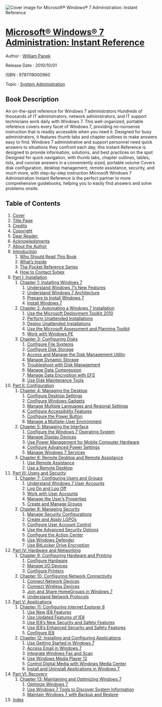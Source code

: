 ![Cover image for Microsoft® Windows® 7 Administration: Instant Reference](https://imgdetail.ebookreading.net/cover/cover/system_admin/EB9781118000960.jpg)

[Microsoft® Windows® 7 Administration: Instant Reference](https://ebookreading.net/view/book/Microsoft%C2%AE+Windows%C2%AE+7+Administration%3A+Instant+Reference-EB9781118000960_1.html "Microsoft® Windows® 7 Administration: Instant Reference")
====================================================================================================================

Author : [William Panek](https://ebookreading.net/search/author/William+Panek)

Release Date : 2010/10/01

ISBN : 9781118000960

Topic : [System Administration](https://ebookreading.net/search/category/system-administration)

Book Description
-----------------

An on-the-spot reference for Windows 7 administrators
Hundreds of thousands of IT administrators, network administrators, and IT support technicians work daily with Windows 7. This well-organized, portable reference covers every facet of Windows 7, providing no-nonsense instruction that is readily accessible when you need it. Designed for busy administrators, it features thumb tabs and chapter outlines to make answers easy to find.
Windows 7 administrative and support personnel need quick answers to situations they confront each day; this Instant Reference is designed to provide information, solutions, and best practices on the spot
Designed for quick navigation, with thumb tabs, chapter outlines, tables, lists, and concise answers in a conveniently sized, portable volume
Covers disk configuration, desktop management, remote assistance, security, and much more, with step-by-step instruction
Microsoft Windows 7 Administration Instant Reference is the perfect partner to more comprehensive guidebooks, helping you to easily find answers and solve problems onsite.
              
Table of Contents
-----------------

1. [Cover](https://ebookreading.net/view/book/Microsoft%C2%AE+Windows%C2%AE+7+Administration%3A+Instant+Reference-EB9781118000960_1.html)
1. [Title Page](https://ebookreading.net/view/book/Microsoft%C2%AE+Windows%C2%AE+7+Administration%3A+Instant+Reference-EB9781118000960_3.html)
1. [Credits](https://ebookreading.net/view/book/Microsoft%C2%AE+Windows%C2%AE+7+Administration%3A+Instant+Reference-EB9781118000960_4.html)
1. [Copyright](https://ebookreading.net/view/book/Microsoft%C2%AE+Windows%C2%AE+7+Administration%3A+Instant+Reference-EB9781118000960_5.html)
1. [Dear Reader,](https://ebookreading.net/view/book/Microsoft%C2%AE+Windows%C2%AE+7+Administration%3A+Instant+Reference-EB9781118000960_6.html)
1. [Acknowledgments](https://ebookreading.net/view/book/Microsoft%C2%AE+Windows%C2%AE+7+Administration%3A+Instant+Reference-EB9781118000960_7.html)
1. [About the Author](https://ebookreading.net/view/book/Microsoft%C2%AE+Windows%C2%AE+7+Administration%3A+Instant+Reference-EB9781118000960_8.html)
1. [Introduction](https://ebookreading.net/view/book/Microsoft%C2%AE+Windows%C2%AE+7+Administration%3A+Instant+Reference-EB9781118000960_9.html)
    1. [Who Should Read This Book](https://ebookreading.net/view/book/Microsoft%C2%AE+Windows%C2%AE+7+Administration%3A+Instant+Reference-EB9781118000960_9.html#f07-anchor-1)
    1. [What’s Inside](https://ebookreading.net/view/book/Microsoft%C2%AE+Windows%C2%AE+7+Administration%3A+Instant+Reference-EB9781118000960_9.html#f07-anchor-2)
    1. [The Pocket Reference Series](https://ebookreading.net/view/book/Microsoft%C2%AE+Windows%C2%AE+7+Administration%3A+Instant+Reference-EB9781118000960_9.html#f07-anchor-3)
    1. [How to Contact Sybex](https://ebookreading.net/view/book/Microsoft%C2%AE+Windows%C2%AE+7+Administration%3A+Instant+Reference-EB9781118000960_9.html#f07-anchor-4)
1. [Part I: Installation](https://ebookreading.net/view/book/Microsoft%C2%AE+Windows%C2%AE+7+Administration%3A+Instant+Reference-EB9781118000960_10.html)
    1. [Chapter 1: Installing Windows 7](https://ebookreading.net/view/book/Microsoft%C2%AE+Windows%C2%AE+7+Administration%3A+Instant+Reference-EB9781118000960_11.html)
        1. [Understand Windows 7’s New Features](https://ebookreading.net/view/book/Microsoft%C2%AE+Windows%C2%AE+7+Administration%3A+Instant+Reference-EB9781118000960_11.html#c01-anchor-1)
        1. [Understand Windows 7 Architecture](https://ebookreading.net/view/book/Microsoft%C2%AE+Windows%C2%AE+7+Administration%3A+Instant+Reference-EB9781118000960_11.html#c01-anchor-2)
        1. [Prepare to Install Windows 7](https://ebookreading.net/view/book/Microsoft%C2%AE+Windows%C2%AE+7+Administration%3A+Instant+Reference-EB9781118000960_11.html#c01-anchor-3)
        1. [Install Windows 7](https://ebookreading.net/view/book/Microsoft%C2%AE+Windows%C2%AE+7+Administration%3A+Instant+Reference-EB9781118000960_11.html#c01-anchor-4)
    1. [Chapter 2: Automating a Windows 7 Installation](https://ebookreading.net/view/book/Microsoft%C2%AE+Windows%C2%AE+7+Administration%3A+Instant+Reference-EB9781118000960_12.html)
        1. [Use the Microsoft Deployment Toolkit 2010](https://ebookreading.net/view/book/Microsoft%C2%AE+Windows%C2%AE+7+Administration%3A+Instant+Reference-EB9781118000960_12.html#c02-anchor-1)
        1. [Perform Unattended Installations](https://ebookreading.net/view/book/Microsoft%C2%AE+Windows%C2%AE+7+Administration%3A+Instant+Reference-EB9781118000960_12.html#c02-anchor-2)
        1. [Deploy Unattended Installations](https://ebookreading.net/view/book/Microsoft%C2%AE+Windows%C2%AE+7+Administration%3A+Instant+Reference-EB9781118000960_12.html#c02-anchor-3)
        1. [Use the Microsoft Assessment and Planning Toolkit](https://ebookreading.net/view/book/Microsoft%C2%AE+Windows%C2%AE+7+Administration%3A+Instant+Reference-EB9781118000960_12.html#c02-anchor-4)
        1. [Work with Windows PE](https://ebookreading.net/view/book/Microsoft%C2%AE+Windows%C2%AE+7+Administration%3A+Instant+Reference-EB9781118000960_12.html#c02-anchor-5)
    1. [Chapter 3: Configuring Disks](https://ebookreading.net/view/book/Microsoft%C2%AE+Windows%C2%AE+7+Administration%3A+Instant+Reference-EB9781118000960_13.html)
        1. [Configure File Systems](https://ebookreading.net/view/book/Microsoft%C2%AE+Windows%C2%AE+7+Administration%3A+Instant+Reference-EB9781118000960_13.html#c03-anchor-1)
        1. [Configure Disk Storage](https://ebookreading.net/view/book/Microsoft%C2%AE+Windows%C2%AE+7+Administration%3A+Instant+Reference-EB9781118000960_13.html#c03-anchor-2)
        1. [Access and Manage the Disk Management Utility](https://ebookreading.net/view/book/Microsoft%C2%AE+Windows%C2%AE+7+Administration%3A+Instant+Reference-EB9781118000960_13.html#c03-anchor-3)
        1. [Manage Dynamic Storage](https://ebookreading.net/view/book/Microsoft%C2%AE+Windows%C2%AE+7+Administration%3A+Instant+Reference-EB9781118000960_13.html#c03-anchor-4)
        1. [Troubleshoot with Disk Management](https://ebookreading.net/view/book/Microsoft%C2%AE+Windows%C2%AE+7+Administration%3A+Instant+Reference-EB9781118000960_13.html#c03-anchor-5)
        1. [Manage Data Compression](https://ebookreading.net/view/book/Microsoft%C2%AE+Windows%C2%AE+7+Administration%3A+Instant+Reference-EB9781118000960_13.html#c03-anchor-6)
        1. [Manage Data Encryption with EFS](https://ebookreading.net/view/book/Microsoft%C2%AE+Windows%C2%AE+7+Administration%3A+Instant+Reference-EB9781118000960_13.html#c03-anchor-7)
        1. [Use Disk Maintenance Tools](https://ebookreading.net/view/book/Microsoft%C2%AE+Windows%C2%AE+7+Administration%3A+Instant+Reference-EB9781118000960_13.html#c03-anchor-8)
1. [Part II: Configuration](https://ebookreading.net/view/book/Microsoft%C2%AE+Windows%C2%AE+7+Administration%3A+Instant+Reference-EB9781118000960_14.html)
    1. [Chapter 4: Managing the Desktop](https://ebookreading.net/view/book/Microsoft%C2%AE+Windows%C2%AE+7+Administration%3A+Instant+Reference-EB9781118000960_15.html)
        1. [Configure Desktop Settings](https://ebookreading.net/view/book/Microsoft%C2%AE+Windows%C2%AE+7+Administration%3A+Instant+Reference-EB9781118000960_15.html#c04-anchor-1)
        1. [Configure Windows Gadgets](https://ebookreading.net/view/book/Microsoft%C2%AE+Windows%C2%AE+7+Administration%3A+Instant+Reference-EB9781118000960_15.html#c04-anchor-2)
        1. [Manage Multiple Languages and Regional Settings](https://ebookreading.net/view/book/Microsoft%C2%AE+Windows%C2%AE+7+Administration%3A+Instant+Reference-EB9781118000960_15.html#c04-anchor-3)
        1. [Configure Accessibility Features](https://ebookreading.net/view/book/Microsoft%C2%AE+Windows%C2%AE+7+Administration%3A+Instant+Reference-EB9781118000960_15.html#c04-anchor-4)
        1. [Configure the Power Button](https://ebookreading.net/view/book/Microsoft%C2%AE+Windows%C2%AE+7+Administration%3A+Instant+Reference-EB9781118000960_15.html#c04-anchor-5)
        1. [Manage a Multiple-User Environment](https://ebookreading.net/view/book/Microsoft%C2%AE+Windows%C2%AE+7+Administration%3A+Instant+Reference-EB9781118000960_15.html#c04-anchor-6)
    1. [Chapter 5: Managing the Interface](https://ebookreading.net/view/book/Microsoft%C2%AE+Windows%C2%AE+7+Administration%3A+Instant+Reference-EB9781118000960_16.html)
        1. [Configure the Windows 7 Operating System](https://ebookreading.net/view/book/Microsoft%C2%AE+Windows%C2%AE+7+Administration%3A+Instant+Reference-EB9781118000960_16.html#c05-anchor-1)
        1. [Manage Display Devices](https://ebookreading.net/view/book/Microsoft%C2%AE+Windows%C2%AE+7+Administration%3A+Instant+Reference-EB9781118000960_16.html#c05-anchor-2)
        1. [Use Power Management for Mobile Computer Hardware](https://ebookreading.net/view/book/Microsoft%C2%AE+Windows%C2%AE+7+Administration%3A+Instant+Reference-EB9781118000960_16.html#c05-anchor-3)
        1. [Configure Advanced Power Settings](https://ebookreading.net/view/book/Microsoft%C2%AE+Windows%C2%AE+7+Administration%3A+Instant+Reference-EB9781118000960_16.html#c05-anchor-4)
        1. [Manage Windows 7 Services](https://ebookreading.net/view/book/Microsoft%C2%AE+Windows%C2%AE+7+Administration%3A+Instant+Reference-EB9781118000960_16.html#c05-anchor-5)
    1. [Chapter 6: Remote Desktop and Remote Assistance](https://ebookreading.net/view/book/Microsoft%C2%AE+Windows%C2%AE+7+Administration%3A+Instant+Reference-EB9781118000960_17.html)
        1. [Use Remote Assistance](https://ebookreading.net/view/book/Microsoft%C2%AE+Windows%C2%AE+7+Administration%3A+Instant+Reference-EB9781118000960_17.html#c06-anchor-1)
        1. [Use a Remote Desktop](https://ebookreading.net/view/book/Microsoft%C2%AE+Windows%C2%AE+7+Administration%3A+Instant+Reference-EB9781118000960_17.html#c06-anchor-2)
1. [Part III: Users and Security](https://ebookreading.net/view/book/Microsoft%C2%AE+Windows%C2%AE+7+Administration%3A+Instant+Reference-EB9781118000960_18.html)
    1. [Chapter 7: Configuring Users and Groups](https://ebookreading.net/view/book/Microsoft%C2%AE+Windows%C2%AE+7+Administration%3A+Instant+Reference-EB9781118000960_19.html)
        1. [Understand Windows 7 User Accounts](https://ebookreading.net/view/book/Microsoft%C2%AE+Windows%C2%AE+7+Administration%3A+Instant+Reference-EB9781118000960_19.html#c07-anchor-1)
        1. [Log On and Log Off](https://ebookreading.net/view/book/Microsoft%C2%AE+Windows%C2%AE+7+Administration%3A+Instant+Reference-EB9781118000960_19.html#c07-anchor-2)
        1. [Work with User Accounts](https://ebookreading.net/view/book/Microsoft%C2%AE+Windows%C2%AE+7+Administration%3A+Instant+Reference-EB9781118000960_19.html#c07-anchor-3)
        1. [Manage the User’s Properties](https://ebookreading.net/view/book/Microsoft%C2%AE+Windows%C2%AE+7+Administration%3A+Instant+Reference-EB9781118000960_19.html#c07-anchor-4)
        1. [Create and Manage Groups](https://ebookreading.net/view/book/Microsoft%C2%AE+Windows%C2%AE+7+Administration%3A+Instant+Reference-EB9781118000960_19.html#c07-anchor-5)
    1. [Chapter 8: Managing Security](https://ebookreading.net/view/book/Microsoft%C2%AE+Windows%C2%AE+7+Administration%3A+Instant+Reference-EB9781118000960_20.html)
        1. [Manage Security Configurations](https://ebookreading.net/view/book/Microsoft%C2%AE+Windows%C2%AE+7+Administration%3A+Instant+Reference-EB9781118000960_20.html#c08-anchor-1)
        1. [Create and Apply LGPOs](https://ebookreading.net/view/book/Microsoft%C2%AE+Windows%C2%AE+7+Administration%3A+Instant+Reference-EB9781118000960_20.html#c08-anchor-2)
        1. [Configure User Account Control](https://ebookreading.net/view/book/Microsoft%C2%AE+Windows%C2%AE+7+Administration%3A+Instant+Reference-EB9781118000960_20.html#c08-anchor-3)
        1. [Use the Advanced Security Options](https://ebookreading.net/view/book/Microsoft%C2%AE+Windows%C2%AE+7+Administration%3A+Instant+Reference-EB9781118000960_20.html#c08-anchor-4)
        1. [Configure the Action Center](https://ebookreading.net/view/book/Microsoft%C2%AE+Windows%C2%AE+7+Administration%3A+Instant+Reference-EB9781118000960_20.html#c08-anchor-5)
        1. [Use Windows Defender](https://ebookreading.net/view/book/Microsoft%C2%AE+Windows%C2%AE+7+Administration%3A+Instant+Reference-EB9781118000960_20.html#c08-anchor-6)
        1. [Use BitLocker Drive Encryption](https://ebookreading.net/view/book/Microsoft%C2%AE+Windows%C2%AE+7+Administration%3A+Instant+Reference-EB9781118000960_20.html#c08-anchor-7)
1. [Part IV: Hardware and Networking](https://ebookreading.net/view/book/Microsoft%C2%AE+Windows%C2%AE+7+Administration%3A+Instant+Reference-EB9781118000960_21.html)
    1. [Chapter 9: Configuring Hardware and Printing](https://ebookreading.net/view/book/Microsoft%C2%AE+Windows%C2%AE+7+Administration%3A+Instant+Reference-EB9781118000960_22.html)
        1. [Configure Hardware](https://ebookreading.net/view/book/Microsoft%C2%AE+Windows%C2%AE+7+Administration%3A+Instant+Reference-EB9781118000960_22.html#c09-anchor-1)
        1. [Manage I/O Devices](https://ebookreading.net/view/book/Microsoft%C2%AE+Windows%C2%AE+7+Administration%3A+Instant+Reference-EB9781118000960_22.html#c09-anchor-2)
        1. [Configure Printers](https://ebookreading.net/view/book/Microsoft%C2%AE+Windows%C2%AE+7+Administration%3A+Instant+Reference-EB9781118000960_22.html#c09-anchor-3)
    1. [Chapter 10: Configuring Network Connectivity](https://ebookreading.net/view/book/Microsoft%C2%AE+Windows%C2%AE+7+Administration%3A+Instant+Reference-EB9781118000960_23.html)
        1. [Connect Network Devices](https://ebookreading.net/view/book/Microsoft%C2%AE+Windows%C2%AE+7+Administration%3A+Instant+Reference-EB9781118000960_23.html#c10-anchor-1)
        1. [Connect Wireless Devices](https://ebookreading.net/view/book/Microsoft%C2%AE+Windows%C2%AE+7+Administration%3A+Instant+Reference-EB9781118000960_23.html#c10-anchor-2)
        1. [Join and Share HomeGroups in Windows 7](https://ebookreading.net/view/book/Microsoft%C2%AE+Windows%C2%AE+7+Administration%3A+Instant+Reference-EB9781118000960_23.html#c10-anchor-3)
        1. [Understand Network Protocols](https://ebookreading.net/view/book/Microsoft%C2%AE+Windows%C2%AE+7+Administration%3A+Instant+Reference-EB9781118000960_23.html#c10-anchor-4)
1. [Part V: Applications](https://ebookreading.net/view/book/Microsoft%C2%AE+Windows%C2%AE+7+Administration%3A+Instant+Reference-EB9781118000960_24.html)
    1. [Chapter 11: Configuring Internet Explorer 8](https://ebookreading.net/view/book/Microsoft%C2%AE+Windows%C2%AE+7+Administration%3A+Instant+Reference-EB9781118000960_25.html)
        1. [Use New IE8 Features](https://ebookreading.net/view/book/Microsoft%C2%AE+Windows%C2%AE+7+Administration%3A+Instant+Reference-EB9781118000960_25.html#c11-anchor-1)
        1. [Use Updated Features of IE8](https://ebookreading.net/view/book/Microsoft%C2%AE+Windows%C2%AE+7+Administration%3A+Instant+Reference-EB9781118000960_25.html#c11-anchor-2)
        1. [Use IE8’s New Security and Safety Features](https://ebookreading.net/view/book/Microsoft%C2%AE+Windows%C2%AE+7+Administration%3A+Instant+Reference-EB9781118000960_25.html#c11-anchor-3)
        1. [Use IE8’s Enhanced Security and Safety Features](https://ebookreading.net/view/book/Microsoft%C2%AE+Windows%C2%AE+7+Administration%3A+Instant+Reference-EB9781118000960_25.html#c11-anchor-4)
        1. [Configure IE8](https://ebookreading.net/view/book/Microsoft%C2%AE+Windows%C2%AE+7+Administration%3A+Instant+Reference-EB9781118000960_25.html#c11-anchor-5)
    1. [Chapter 12: Installing and Configuring Applications](https://ebookreading.net/view/book/Microsoft%C2%AE+Windows%C2%AE+7+Administration%3A+Instant+Reference-EB9781118000960_26.html)
        1. [Use Getting Started in Windows 7](https://ebookreading.net/view/book/Microsoft%C2%AE+Windows%C2%AE+7+Administration%3A+Instant+Reference-EB9781118000960_26.html#c12-anchor-1)
        1. [Access Email in Windows 7](https://ebookreading.net/view/book/Microsoft%C2%AE+Windows%C2%AE+7+Administration%3A+Instant+Reference-EB9781118000960_26.html#c12-anchor-2)
        1. [Integrate Windows Fax and Scan](https://ebookreading.net/view/book/Microsoft%C2%AE+Windows%C2%AE+7+Administration%3A+Instant+Reference-EB9781118000960_26.html#c12-anchor-3)
        1. [Use Windows Media Player 12](https://ebookreading.net/view/book/Microsoft%C2%AE+Windows%C2%AE+7+Administration%3A+Instant+Reference-EB9781118000960_26.html#c12-anchor-4)
        1. [Control Digital Media with Windows Media Center](https://ebookreading.net/view/book/Microsoft%C2%AE+Windows%C2%AE+7+Administration%3A+Instant+Reference-EB9781118000960_26.html#c12-anchor-5)
        1. [Install and Uninstall Applications in Windows 7](https://ebookreading.net/view/book/Microsoft%C2%AE+Windows%C2%AE+7+Administration%3A+Instant+Reference-EB9781118000960_26.html#c12-anchor-6)
1. [Part VI: Recovery](https://ebookreading.net/view/book/Microsoft%C2%AE+Windows%C2%AE+7+Administration%3A+Instant+Reference-EB9781118000960_27.html)
    1. [Chapter 13: Maintaining and Optimizing Windows 7](https://ebookreading.net/view/book/Microsoft%C2%AE+Windows%C2%AE+7+Administration%3A+Instant+Reference-EB9781118000960_28.html)
        1. [Optimize Windows 7](https://ebookreading.net/view/book/Microsoft%C2%AE+Windows%C2%AE+7+Administration%3A+Instant+Reference-EB9781118000960_28.html#c13-anchor-1)
        1. [Use Windows 7 Tools to Discover System Information](https://ebookreading.net/view/book/Microsoft%C2%AE+Windows%C2%AE+7+Administration%3A+Instant+Reference-EB9781118000960_28.html#c13-anchor-2)
        1. [Maintain Windows 7 with Backup and Restore](https://ebookreading.net/view/book/Microsoft%C2%AE+Windows%C2%AE+7+Administration%3A+Instant+Reference-EB9781118000960_28.html#c13-anchor-3)
1. [Index](https://ebookreading.net/view/book/Microsoft%C2%AE+Windows%C2%AE+7+Administration%3A+Instant+Reference-EB9781118000960_29.html)
